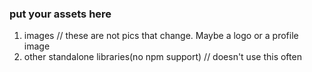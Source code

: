 ### put your assets here

1. images
    // these are not pics that change. Maybe a logo or a profile image
2. other standalone libraries(no npm support)
    // doesn't use this often
